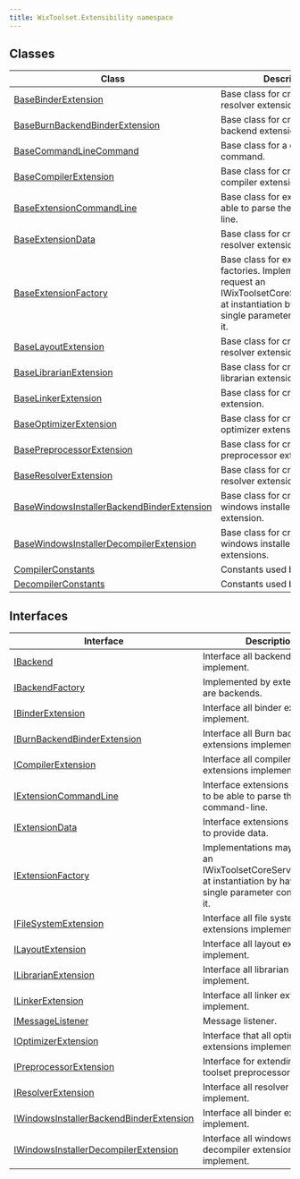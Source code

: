 ```yaml
---
title: WixToolset.Extensibility namespace
---
```

## Classes
| Class | Description |
| -------- | ----------- |
| [BaseBinderExtension](basebinderextension) | Base class for creating a resolver extension. |
| [BaseBurnBackendBinderExtension](baseburnbackendbinderextension) | Base class for creating a Burn backend extension. |
| [BaseCommandLineCommand](basecommandlinecommand) | Base class for a command-line command. |
| [BaseCompilerExtension](basecompilerextension) | Base class for creating a compiler extension. |
| [BaseExtensionCommandLine](baseextensioncommandline) | Base class for extensions to be able to parse the command-line. |
| [BaseExtensionData](baseextensiondata) | Base class for creating a resolver extension. |
| [BaseExtensionFactory](baseextensionfactory) | Base class for extension factories. Implementations may request an IWixToolsetCoreServiceProvider at instantiation by having a single parameter constructor for it. |
| [BaseLayoutExtension](baselayoutextension) | Base class for creating a resolver extension. |
| [BaseLibrarianExtension](baselibrarianextension) | Base class for creating a librarian extension. |
| [BaseLinkerExtension](baselinkerextension) | Base class for creating a linker extension. |
| [BaseOptimizerExtension](baseoptimizerextension) | Base class for creating an optimizer extension. |
| [BasePreprocessorExtension](basepreprocessorextension) | Base class for creating a preprocessor extension. |
| [BaseResolverExtension](baseresolverextension) | Base class for creating a resolver extension. |
| [BaseWindowsInstallerBackendBinderExtension](basewindowsinstallerbackendbinderextension) | Base class for creating a windows installer backend extension. |
| [BaseWindowsInstallerDecompilerExtension](basewindowsinstallerdecompilerextension) | Base class for creating a windows installer decompiler extensions. |
| [CompilerConstants](compilerconstants) | Constants used by compiler. |
| [DecompilerConstants](decompilerconstants) | Constants used by decompiler. |
## Interfaces
| Interface | Description |
| -------- | ----------- |
| [IBackend](ibackend) | Interface all backends implement. |
| [IBackendFactory](ibackendfactory) | Implemented by extensions that are backends. |
| [IBinderExtension](ibinderextension) | Interface all binder extensions implement. |
| [IBurnBackendBinderExtension](iburnbackendbinderextension) | Interface all Burn backend extensions implement. |
| [ICompilerExtension](icompilerextension) | Interface all compiler extensions implement. |
| [IExtensionCommandLine](iextensioncommandline) | Interface extensions implement to be able to parse the command-line. |
| [IExtensionData](iextensiondata) | Interface extensions implement to provide data. |
| [IExtensionFactory](iextensionfactory) | Implementations may request an IWixToolsetCoreServiceProvider at instantiation by having a single parameter constructor for it. |
| [IFileSystemExtension](ifilesystemextension) | Interface all file system extensions implement. |
| [ILayoutExtension](ilayoutextension) | Interface all layout extensions implement. |
| [ILibrarianExtension](ilibrarianextension) | Interface all librarian extensions implement. |
| [ILinkerExtension](ilinkerextension) | Interface all linker extensions implement. |
| [IMessageListener](imessagelistener) | Message listener. |
| [IOptimizerExtension](ioptimizerextension) | Interface that all optimizer extensions implement. |
| [IPreprocessorExtension](ipreprocessorextension) | Interface for extending the WiX toolset preprocessor. |
| [IResolverExtension](iresolverextension) | Interface all resolver extensions implement. |
| [IWindowsInstallerBackendBinderExtension](iwindowsinstallerbackendbinderextension) | Interface all binder extensions implement. |
| [IWindowsInstallerDecompilerExtension](iwindowsinstallerdecompilerextension) | Interface all windows installer decompiler extensions implement. |
